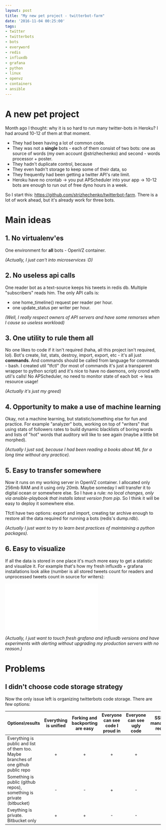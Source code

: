 ```yaml
---
layout: post
title: "My new pet project - twitterbot-farm"
date: '2016-11-04 00:25:00'
tags:
- twitter
- twitterbots
- bots
- everyword
- redis
- influxdb
- grafana
- python
- linux
- openvz
- containers
- ansible
---
```


# A new pet project

Month ago I thought: why it is so hard to run many twitter-bots in Heroku? I had around 10-12 of them at that moment.

- They had been having a lot of common code.
- They was not a __single__ bots - each of them consist of two bots: one as source of words (my own account @strizhechenko) and second - words processor + poster.
- They hadn't duplicate control, because
- They even hadn't storage to keep some of their data, so
- They frequently had been getting a twitter API's rate limit.
- Heroku have no crontab -> you put APScheduler into your app -> 10-12 bots are enough to run out of free dyno hours in a week.

So I start this: <https://github.com/strizhechenko/twitterbot-farm>. There is a lot of work ahead, but it's already work for three bots.

# Main ideas

## 1. No virtualenv'es

One environment for __all__ bots - OpenVZ container.

_(Actually, I just can't into microservices :D)_

## 2. No useless api calls

One reader bot as a text-source keeps his tweets in redis db. Multiple "subscribers" reads him. The only API calls is:
- one home_timeline() request per reader per hour.
- one update_status per writer per hour.

_(Well, I really respect owners of API servers and have some remorses when I cause so useless workload)_

## 3. One utility to rule them all

No one likes to code if it isn't required (haha, all this project isn't required, lol). Bot's create, list, stats, destroy, import, export, etc - it's all just **commands**. And commands should be called from language for commands - bash. I created util "tfctl" (for most of commands it's just a transparent wrapper to python script) and it's nice to have no daemons, only crond with util's calls! No APScheduler, no need to monitor state of each bot -> less resource usage!

_(Actually it's just my greed)_

## 4. Opportunity to make a use of machine learning

Okay, not a machine learning, but statistic/something else for fun and practice. For example "analyzer" bots, working on top of "writers" that using stats of followers rates to build dynamic blacklists of boring words and lists of "hot" words that auditory will like to see again (maybe a little bit morphed).

_(Actually I just sad, because I had been reading a books about ML for a long time without any practice)._

## 5. Easy to transfer somewhere

Now it runs on my working server in OpenVZ container. I allocated only 256mb RAM and it using only 20mb. Maybe someday I will transfer it to digital ocean or somewhere else. So I have a rule: _no local changes, only via ansible-playbook that installs latest version from pip_. So I think it will be easy to deploy it somewhere else.

Tfctl have two options: export and import, creating tar archive enough to restore all the data required for running a bots (redis's dump.rdb).

_(Actually I just want to try to learn best practices of maintaining a python packages)._

## 6. Easy to visualize

If all the data is stored in one place it's much more easy to get a statistic and visualize it. For example that's how my fresh influxdb + grafana installations look alike (number is all stored tweets count for readers and unprocessed tweets count in source for writers):

![influxdb and grafana](/images/influxdb_grafana_twitterbot_farm.img)

_(Actually, I just want to touch fresh grafana and influxdb versions and have experiments with alerting without upgrading my production servers with no reason.)_

# Problems

## I didn't choose code storage strategy

Now the only issue left is organizing twitterbots code storage. There are few options:

Options\results | Everything is unified | Forking and backporting are easy | Everyone can see code I proud in | Everyone can see ugly code | SSH-key management required
----- | :-----: | :-----: | :-----: | :-----: | :-----:
Everything is public and list of them too. Maybe branches of one github public repo | + | + | + | + | -
Something is public (github repos), something is private (bitbucket) | - | - | + | - | +
Eveything is private. Bitbucket only | + | + | - | - | +
